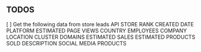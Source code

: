 

## TODOS
[ ] Get the following data from store leads API
    STORE RANK
    CREATED DATE
    PLATFORM
    ESTIMATED PAGE VIEWS
    COUNTRY
    EMPLOYEES
    COMPANY LOCATION
    CLUSTER DOMAINS
    ESTIMATED SALES
    ESTIMATED PRODUCTS SOLD
    DESCRIPTION
    SOCIAL MEDIA
    PRODUCTS